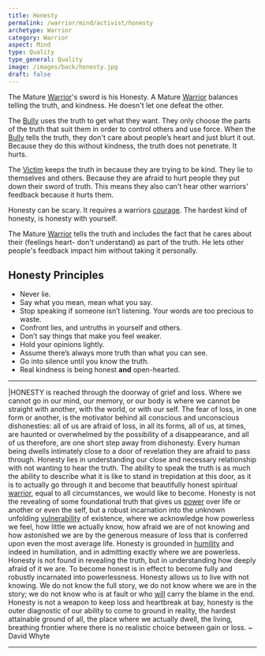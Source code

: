 ```yaml
---
title: Honesty
permalink: /warrior/mind/activist/honesty
archetype: Warrior
category: Warrior
aspect: Mind
type: Quality
type_general: Quality
image: /images/back/honesty.jpg
draft: false
---
```

   
  
The Mature [Warrior](/warrior/mature_warrior)'s sword is his Honesty. A Mature [Warrior](/warrior/mature_warrior) balances telling the truth, and kindness. He doesn't let one defeat the other.   
  
The [Bully](/warrior/mature_warrior/bully_shadow) uses the truth to get what they want. They only choose the parts of the truth that suit them in order to control others and use force. When the [Bully](/warrior/mature_warrior/bully_shadow) tells the truth, they don't care about people’s heart and just blurt it out. Because they do this without kindness, the truth does not penetrate. It hurts.   
  
The [Victim](/warrior/mature_warrior/victim_shadow) keeps the truth in because they are trying to be kind. They lie to themselves and others. Because they are afraid to hurt people they put down their sword of truth. This means they also can't hear other warriors' feedback because it hurts them.   
  
Honesty can be scary. It requires a warriors [courage](/warrior/spirit/rebel/courage). The hardest kind of honesty, is honesty with yourself.  
  
The Mature [Warrior](/warrior/mature_warrior) tells the truth and includes the fact that he cares about their (feelings heart- don't understand) as part of the truth. He lets other people's feedback impact him without taking it personally.  
  
  
## Honesty Principles   
- Never lie.   
- Say what you mean, mean what you say.   
- Stop speaking if someone isn’t listening. Your words are too precious to waste.   
- Confront lies, and untruths in yourself and others.   
- Don’t say things that make you feel weaker.   
- Hold your opinions lightly.   
- Assume there’s always more truth than what you can see.   
- Go into silence until you know the truth.  
- Real kindness is being honest **and** open-hearted.  
  
----  
  
|HONESTY is reached through the doorway of grief and loss. Where we cannot go in our mind, our memory, or our body is where we cannot be straight with another, with the world, or with our self. The fear of loss, in one form or another, is the motivator behind all conscious and unconscious dishonesties: all of us are afraid of loss, in all its forms, all of us, at times, are haunted or overwhelmed by the possibility of a disappearance, and all of us therefore, are one short step away from dishonesty. Every human being dwells intimately close to a door of revelation they are afraid to pass through. Honesty lies in understanding our close and necessary relationship with not wanting to hear the truth. The ability to speak the truth is as much the ability to describe what it is like to stand in trepidation at this door, as it is to actually go through it and become that beautifully honest spiritual [warrior](/warrior/mature_warrior), equal to all circumstances, we would like to become. Honesty is not the revealing of some foundational truth that gives us [power](/king/mature_king/power) over life or another or even the self, but a robust incarnation into the unknown unfolding [vulnerability](/warrior/mature_warrior/vulnerability) of existence, where we acknowledge how powerless we feel, how little we actually know, how afraid we are of not knowing and how astonished we are by the generous measure of loss that is conferred upon even the most average life. Honesty is grounded in [humility](/warrior/heart/explorer/humility) and indeed in humiliation, and in admitting exactly where we are powerless. Honesty is not found in revealing the truth, but in understanding how deeply afraid of it we are. To become honest is in effect to become fully and robustly incarnated into powerlessness. Honesty allows us to live with not knowing. We do not know the full story, we do not know where we are in the story; we do not know who is at fault or who [will](/warrior/body/athlete/will) carry the blame in the end. Honesty is not a weapon to keep loss and heartbreak at bay, honesty is the outer diagnostic of our ability to come to ground in reality, the hardest attainable ground of all, the place where we actually dwell, the living, breathing frontier where there is no realistic choice between gain or loss. ~ David Whyte  

---
